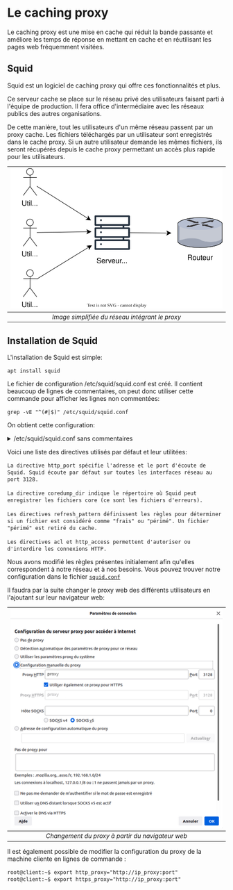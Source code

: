 <head>
<link rel="stylesheet" href="css/style.css">
</head>

# Le caching proxy

Le caching proxy est une mise en cache qui réduit la bande passante et améliore les temps de réponse en mettant en cache et en réutilisant les pages web fréquemment visitées.

## Squid

Squid est un logiciel de caching proxy qui offre ces fonctionnalités et plus.

Ce serveur cache se place sur le réseau privé des utilisateurs faisant parti à l'équipe de production. Il fera office d'intermédiaire avec les réseaux publics des autres organisations.

De cette manière, tout les utilisateurs d'un même réseau passent par un proxy cache. Les fichiers téléchargés par un utilisateur sont enregistrés dans le cache proxy. Si un autre utilisateur demande les mêmes fichiers, ils seront récupérés depuis le cache proxy permettant un accès plus rapide pour les utilisateurs.

| ![Schéma cache-proxy](images/cache-proxy-schema.svg) | 
|:--:| 
| *Image simplifiée du réseau intégrant le proxy* |

## Installation de Squid

L'installation de Squid est simple:

    apt install squid

Le fichier de configuration /etc/squid/squid.conf est créé. Il contient beaucoup de lignes de commentaires, on peut donc utiliser cette commande pour afficher les lignes non commentées:

    grep -vE "^(#|$)" /etc/squid/squid.conf

On obtient cette configuration:

<details>
<summary>/etc/squid/squid.conf sans commentaires</summary>
<p>
acl localnet src 0.0.0.1-0.255.255.255  # RFC 1122 "this" network (LAN)
<br>
acl localnet src 10.0.0.0/8             # RFC 1918 local private network (LAN)
<br>
acl localnet src 100.64.0.0/10          # RFC 6598 shared address space (CGN)
<br>
acl localnet src 169.254.0.0/16         # RFC 3927 link-local (directly plugged) machines
<br>
acl localnet src 172.16.0.0/12          # RFC 1918 local private network (LAN)
<br>
acl localnet src 192.168.0.0/16         # RFC 1918 local private network (LAN)
<br>
acl localnet src fc00::/7               # RFC 4193 local private network range
<br>
acl localnet src fe80::/10              # RFC 4291 link-local (directly plugged) machines
<br>
acl SSL_ports port 443
<br>
acl Safe_ports port 80          # http
<br>
acl Safe_ports port 21          # ftp
<br>
acl Safe_ports port 443         # https
<br>
acl Safe_ports port 70          # gopher
<br>
acl Safe_ports port 210         # wais
<br>
acl Safe_ports port 1025-65535  # unregistered ports
<br>
acl Safe_ports port 280         # http-mgmt
<br>
acl Safe_ports port 488         # gss-http
<br>
acl Safe_ports port 591         # filemaker
<br>
acl Safe_ports port 777         # multiling http
<br>
http_access deny !Safe_ports
<br>
http_access deny CONNECT !SSL_ports
<br>
http_access allow localhost manager
<br>
http_access deny manager
<br>
include /etc/squid/conf.d/*.conf
<br>
http_access allow localhost
<br>
http_access deny all
<br>
http_port 3128
<br>
coredump_dir /var/spool/squid
<br>
refresh_pattern ^ftp:           1440    20%     10080
<br>
refresh_pattern ^gopher:        1440    0%      1440
<br>
refresh_pattern -i (/cgi-bin/|\?) 0     0%      0
<br>
refresh_pattern .               0       20%     4320
</p>
</details>

Voici une liste des directives utilisés par défaut et leur utilitées:

    La directive http_port spécifie l'adresse et le port d'écoute de Squid. Squid écoute par défaut sur toutes les interfaces réseau au port 3128.

    La directive coredump_dir indique le répertoire où Squid peut enregistrer les fichiers core (ce sont les fichiers d'erreurs).

    Les directives refresh_pattern définissent les règles pour déterminer si un fichier est considéré comme "frais" ou "périmé". Un fichier "périmé" est retiré du cache.

    Les directives acl et http_access permettent d'autoriser ou d'interdire les connexions HTTP.

Nous avons modifié les règles présentes initialement afin qu'elles correspondent à notre réseau et à nos besoins. Vous pouvez trouver notre configuration dans le fichier [`squid.conf`](proxy/squid.conf) 

Il faudra par la suite changer le proxy web des différents utilisateurs en l'ajoutant sur leur navigateur web:

| ![Schéma cache-proxy](images/web.png) | 
|:--:| 
| *Changement du proxy à partir du navigateur web* |


Il est également possible de modifier la configuration du proxy de la machine cliente en lignes de commande : 

```
root@client:~$ export http_proxy="http://ip_proxy:port"
root@client:~$ export https_proxy="http://ip_proxy:port"
```
